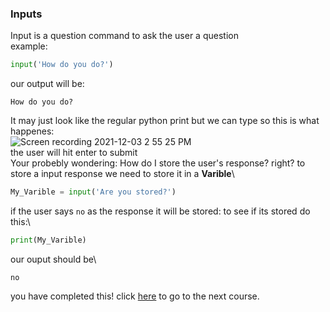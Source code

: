 ### Inputs
Input is a question command to ask the user a question\
example:
```python
input('How do you do?')
```
our output will be:
```
How do you do?
```
It may just look like the regular python print but we can type so this is what happenes:\
![Screen recording 2021-12-03 2 55 25 PM](https://user-images.githubusercontent.com/76494513/144665006-921b74ef-1f12-49f0-92bb-f6067a37c855.gif)\
the user will hit enter to submit\
Your probebly wondering: How do I store the user's response? right?
to store a input response we need to store it in a **Varible**\
```python
My_Varible = input('Are you stored?')
```
if the user says `no` as the response it will be stored: to see if its stored do this:\
```python
print(My_Varible)
```
our ouput should be\
```
no
```
you have completed this! click [here](3.md) to go to the next course.
